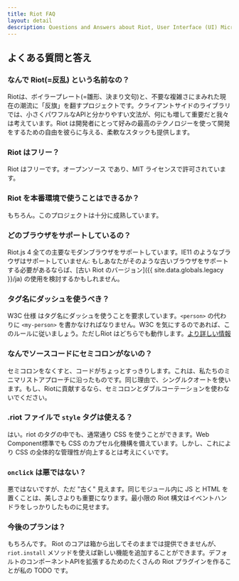 ```yaml
---
title: Riot FAQ
layout: detail
description: Questions and Answers about Riot, User Interface (UI) Micro-Libary
---
```


## よくある質問と答え

### なんで Riot(=反乱) という名前なの？
Riotは、ボイラープレート(=雛形、決まり文句)と、不要な複雑さにまみれた現在の潮流に「反旗」を翻すプロジェクトです。クライアントサイドのライブラリでは、小さくパワフルなAPIと分かりやすい文法が、何にも増して重要だと我々は考えています。Riot は開発者にとって好みの最高のテクノロジーを使って開発をするための自由を彼らに与える、柔軟なスタックも提供します。

### Riot はフリー？
Riot はフリーです。オープンソース であり、MIT ライセンスで許可されています。

### Riot を本番環境で使うことはできるか？
もちろん。このプロジェクトは十分に成熟しています。

### どのブラウザをサポートしているの？

Riot.js 4 全ての主要なモダンブラウザをサポートしています。IE11 のようなブラウザはサポートしていません: もしあなたがそのような古いブラウザをサポートする必要があるならば、[古い Riot のバージョン]({{ site.data.globals.legacy }}/ja) の使用を検討するかもしれません。

### タグ名にダッシュを使うべき？
W3C 仕様 はタグ名にダッシュを使うことを要求しています。`<person>` の代わりに `<my-person>` を書かなければなりません。W3C を気にするのであれば、このルールに従いましょう。ただしRiot はどちらでも動作します。[より詳しい情報](https://html.spec.whatwg.org/multipage/custom-elements.html#valid-custom-element-name)

### なんでソースコードにセミコロンがないの？
セミコロンをなくすと、コードがちょっとすっきりします。これは、私たちのミニマリストアプローチに沿ったものです。同じ理由で、シングルクオートを使います。もし、Riotに貢献するなら、セミコロンとダブルコーテーションを使わないでください。

### .riot ファイルで `style` タグは使える？
はい。riot のタグの中でも、通常通り CSS を使うことができます。Web Component標準でも CSS のカプセル化機構を備えています。しかし、これにより CSS の全体的な管理性が向上するとは考えにくいです。

### `onclick` は悪ではない？
悪ではないですが、ただ "古く" 見えます。同じモジュール内に JS と HTML を置くことは、美しさよりも重要になります。最小限の Riot 構文はイベントハンドラをしっかりしたものに見せます。

### 今後のプランは？

もちろんです。 Riot のコアは箱から出してそのままでは提供できませんが、`riot.install` メソッドを使えば新しい機能を追加することができます。デフォルトのコンポーネントAPIを拡張するためのたくさんの Riot プラグインを作ることが私の TODO です。

